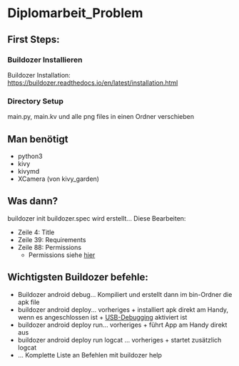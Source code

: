 # Diplomarbeit_Problem

## First Steps:
### Buildozer Installieren
Buildozer Installation: https://buildozer.readthedocs.io/en/latest/installation.html
### Directory Setup
main.py, main.kv und alle png files in einen Ordner verschieben
## Man benötigt
 * python3
 * kivy
 * kivymd
 * XCamera (von kivy_garden)
## Was dann?
buildozer init
buildozer.spec wird erstellt...
Diese Bearbeiten:
  * Zeile 4: Title
  * Zeile 39: Requirements   
  * Zeile 88: Permissions
    * Permissions siehe [hier](https://developer.android.com/reference/android/Manifest.permission) 
## Wichtigsten Buildozer befehle:
* Buildozer android debug... Kompiliert und erstellt dann im bin-Ordner die apk file
* buildozer android deploy... vorheriges + installiert apk direkt am Handy, wenn es angeschlossen ist + [USB-Debugging](https://mobilsicher.de/ratgeber/usb-debugging-aktivieren) aktiviert ist
* buildozer android deploy run... vorheriges + führt App am Handy direkt aus
* buildozer android deploy run logcat ... vorheriges + startet zusätzlich logcat
* ... Komplette Liste an Befehlen mit buildozer help



  
